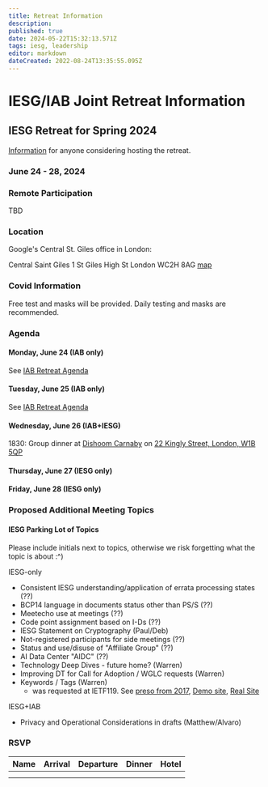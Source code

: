 ```yaml
---
title: Retreat Information
description: 
published: true
date: 2024-05-22T15:32:13.571Z
tags: iesg, leadership
editor: markdown
dateCreated: 2022-08-24T13:35:55.095Z
---
```


# IESG/IAB Joint Retreat Information
##  IESG Retreat for Spring 2024 
[Information](https://docs.google.com/document/d/1qhVhBBAbjujyjSZygTPeqWOs6Vg1zU-DLVTVodV7bDw/edit?usp=sharing) for anyone considering hosting the retreat. 

### June 24 - 28, 2024 



### Remote Participation 

TBD



### Location 

Google's Central St. Giles office in London:

Central Saint Giles
1 St Giles High St
London
WC2H 8AG
[map](https://www.google.com/maps/place/Central+Saint+Giles/)
 
### Covid Information 

Free test and masks will be provided. Daily testing and masks are recommended.


### Agenda 

#### Monday, June 24 (IAB only)

See [IAB Retreat Agenda](https://wiki.ietf.org/group/iab/2024_Retreat)

#### Tuesday, June 25 (IAB only)

See [IAB Retreat Agenda](https://wiki.ietf.org/group/iab/2024_Retreat)

#### Wednesday, June 26 (IAB+IESG)


1830: Group dinner at [Dishoom Carnaby](https://www.dishoom.com/carnaby/) on [22 Kingly Street, London, W1B 5QP](https://www.google.com/maps/place/Dishoom+Carnaby/@51.5130915,-0.1417758,17z/data=!3m1!4b1!4m5!3m4!1s0x487604d56e75df5f:0x46d397c759942b9f!8m2!3d51.5130882!4d-0.1395871?shorturl=1)



#### Thursday, June 27 (IESG only)

#### Friday, June 28 (IESG only)

### Proposed Additional Meeting Topics

#### IESG Parking Lot of Topics

Please include initials next to topics, otherwise we risk forgetting what the topic is about :^)

IESG-only
* Consistent IESG understanding/application of errata processing states (??)
* BCP14 language in documents status other than PS/S (??)
* Meetecho use at meetings (??)
* Code point assignment based on I-Ds (??)
* IESG Statement on Cryptography (Paul/Deb)
* Not-registered participants for side meetings (??)
* Status and use/disuse of "Affiliate Group" (??)
* AI Data Center "AIDC" (??)
* Technology Deep Dives - future home? (Warren)
* Improving DT for Call for Adoption / WGLC requests (Warren)
* Keywords / Tags (Warren)
  * was requested at IETF119. See [preso from 2017](https://slides.com/wkumari/deck-f68ee558-abac-4af2-9357-5669734d3445?token=hcQPCnnP#/9), [Demo site](https://www.superficialinjurymonkey.com/keywords/page.html), [Real Site](https://www.ietf.org/technologies/keywords/)

IESG+IAB
* Privacy and Operational Considerations in drafts (Matthew/Alvaro)

### RSVP

| Name        | Arrival    | Departure  | Dinner  | Hotel |
| :---        |   :----:   |    :----:  | :----:  |:----: |
|      |   |  |      | |
|       |  |  |      | |





